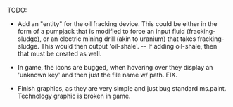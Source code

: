 TODO:

- Add an "entity" for the oil fracking device. This could be either in the form of a pumpjack that is modified to force an input fluid (fracking-sludge), or an electric mining drill (akin to uranium) that takes fracking-sludge. This would then output
'oil-shale'.
  -- If adding oil-shale, then that must be created as well.

- In game, the icons are bugged, when hovering over they display an 'unknown key' and then just the file name w/ path. FIX.

- Finish graphics, as they are very simple and just bug standard ms.paint. Technology graphic is broken in game.
